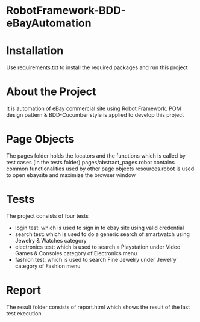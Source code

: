 # RobotFramework-BDD-eBayAutomation
# Installation
Use requirements.txt to install the required packages and run this project
# About the Project
It is automation of eBay commercial site using Robot Framework. POM design pattern & BDD-Cucumber style is applied to develop this project
# Page Objects
The pages folder holds the locators and the functions which is called by test cases (in the tests folder)
pages/abstract_pages.robot contains common functionalities used by other page objects
resources.robot is used to open ebaysite and maximize the browser window
# Tests
The project consists of four tests
- login test: which is used to sign in to ebay site using valid credential
- search test: which is used to do a generic search of smartwatch using Jewelry & Watches category
- electronics test: which is used to search a Playstation under Video Games & Consoles category of Electronics menu
- fashion test: which is used to search Fine Jewelry under Jewelry category of Fashion menu

# Report
The result folder consists of report.html which shows the result of the last test execution
